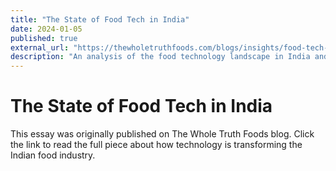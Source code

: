 ```yaml
---
title: "The State of Food Tech in India"
date: 2024-01-05
published: true
external_url: "https://thewholetruthfoods.com/blogs/insights/food-tech-india"
description: "An analysis of the food technology landscape in India and emerging trends"
---
```


# The State of Food Tech in India

This essay was originally published on The Whole Truth Foods blog. Click the link to read the full piece about how technology is transforming the Indian food industry.